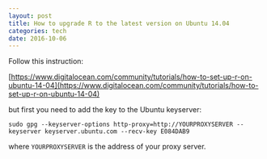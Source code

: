 ```yaml
---
layout: post
title: How to upgrade R to the latest version on Ubuntu 14.04
categories: tech
date: 2016-10-06
---
```


Follow this instruction:

[https://www.digitalocean.com/community/tutorials/how-to-set-up-r-on-ubuntu-14-04](https://www.digitalocean.com/community/tutorials/how-to-set-up-r-on-ubuntu-14-04)

but first you need to add the key to the Ubuntu keyserver:

    sudo gpg --keyserver-options http-proxy=http://YOURPROXYSERVER --keyserver keyserver.ubuntu.com --recv-key E084DAB9

where `YOURPROXYSERVER` is the address of your proxy server.


 